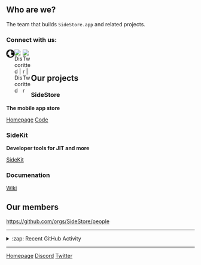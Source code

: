<!-- 
Docs: How to use GitHub README and actions to auto-generate embedded content.
https://github.com/anuraghazra/github-readme-stats
https://www.youtube.com/watch?v=n6d4KHSKqGk
https://github.com/rahuldkjain/github-profile-readme-generator
 -->

## Who are we?

The team that builds `SideStore.app` and related projects.

### Connect with us:

<!--
[![Website](https://img.shields.io/website?label=sidestore.io&style=for-the-badge&url=https://sidestore.io)](https://sidestore.io)
[![Twitter Follow](https://img.shields.io/twitter/follow/sidestore_io?color=1DA1F2&logo=twitter&style=for-the-badge)](https://twitter.com/intent/follow?original_referer=https%3A%2F%2Fgithub.com%2Fsidestore&screen_name=sidestore)
[![GitHub Followers](https://img.shields.io/github/followers/sidestore?style=for-the-badge)]()
[![GitHub Sponsors](https://img.shields.io/github/sponsors/sidestore?style=for-the-badge
)]() 
-->

[<img align="left" alt="sidestore.io" width="22px" src="https://raw.githubusercontent.com/iconic/open-iconic/master/svg/globe.svg" />][website]
[<img align="left" alt="Discord | Discord" width="22px" src="https://cdn.jsdelivr.net/npm/simple-icons@v3/icons/discord.svg" />][discord]
[<img align="left" alt="Twitter | Twitter" width="22px" src="https://cdn.jsdelivr.net/npm/simple-icons@v3/icons/twitter.svg" />][twitter]

<br />
<br />

## Our projects

### SideStore

__The mobile app store__

[Homepage][website]
[Code][git.sidestore]

### SideKit

__Developer tools for JIT and more__

[SideKit][git.sidekit]

### Documenation

[Wiki][wiki]

## Our members

https://github.com/orgs/SideStore/people

---

<details>
  <summary>:zap: Recent GitHub Activity</summary>

<!--START_SECTION:activity-->
1. ❗️ Opened issue [#482](https://github.com/SideStore/SideStore/issues/482) in [SideStore/SideStore](https://github.com/SideStore/SideStore)
2. 🗣 Commented on [#476](https://github.com/SideStore/SideStore/issues/476) in [SideStore/SideStore](https://github.com/SideStore/SideStore)
3. 🗣 Commented on [#481](https://github.com/SideStore/SideStore/issues/481) in [SideStore/SideStore](https://github.com/SideStore/SideStore)
4. 🗣 Commented on [#471](https://github.com/SideStore/SideStore/issues/471) in [SideStore/SideStore](https://github.com/SideStore/SideStore)
5. ❗️ Opened issue [#481](https://github.com/SideStore/SideStore/issues/481) in [SideStore/SideStore](https://github.com/SideStore/SideStore)
6. 🗣 Commented on [#471](https://github.com/SideStore/SideStore/issues/471) in [SideStore/SideStore](https://github.com/SideStore/SideStore)
7. ❗️ Opened issue [#480](https://github.com/SideStore/SideStore/issues/480) in [SideStore/SideStore](https://github.com/SideStore/SideStore)
8. 🗣 Commented on [#471](https://github.com/SideStore/SideStore/issues/471) in [SideStore/SideStore](https://github.com/SideStore/SideStore)
9. 🗣 Commented on [#471](https://github.com/SideStore/SideStore/issues/471) in [SideStore/SideStore](https://github.com/SideStore/SideStore)
10. ❗️ Opened issue [#479](https://github.com/SideStore/SideStore/issues/479) in [SideStore/SideStore](https://github.com/SideStore/SideStore)
11. ❗️ Closed issue [#478](https://github.com/SideStore/SideStore/issues/478) in [SideStore/SideStore](https://github.com/SideStore/SideStore)
12. 🗣 Commented on [#478](https://github.com/SideStore/SideStore/issues/478) in [SideStore/SideStore](https://github.com/SideStore/SideStore)
13. ❗️ Closed issue [#476](https://github.com/SideStore/SideStore/issues/476) in [SideStore/SideStore](https://github.com/SideStore/SideStore)
14. 🗣 Commented on [#478](https://github.com/SideStore/SideStore/issues/478) in [SideStore/SideStore](https://github.com/SideStore/SideStore)
15. 🗣 Commented on [#477](https://github.com/SideStore/SideStore/issues/477) in [SideStore/SideStore](https://github.com/SideStore/SideStore)
16. 🗣 Commented on [#478](https://github.com/SideStore/SideStore/issues/478) in [SideStore/SideStore](https://github.com/SideStore/SideStore)
17. ❗️ Opened issue [#478](https://github.com/SideStore/SideStore/issues/478) in [SideStore/SideStore](https://github.com/SideStore/SideStore)
18. 🗣 Commented on [#394](https://github.com/SideStore/SideStore/issues/394) in [SideStore/SideStore](https://github.com/SideStore/SideStore)
19. ❗️ Opened issue [#477](https://github.com/SideStore/SideStore/issues/477) in [SideStore/SideStore](https://github.com/SideStore/SideStore)
20. 🗣 Commented on [#476](https://github.com/SideStore/SideStore/issues/476) in [SideStore/SideStore](https://github.com/SideStore/SideStore)
<!--END_SECTION:activity-->

</details>

---

[Homepage][patreon] [Discord][discord] [Twitter][twitter]

<!--
- [Patreon][patreon]
- [OpenCollective][opencollective]
- [YouTube][youtube]
-->

[website]: https://sidestore.io
[wiki]: https://wiki.sidestore.io
[twitter]: https://twitter.com/sidestore_io
[discord]: https://discord.gg/sidestore-949183273383395328
[youtube]: https://youtube.com/TODO
[patreon]: https://www.patreon.com/SideStore
[opencollective]: https://opencollective.com/TODO
[git.sidestore]: https://github.com/SideStore/SideStore/
[git.sidekit]: https://github.com/SideStore/SideKit

